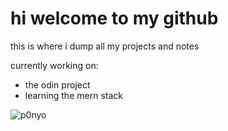 # hi welcome to my github
this is where i dump all my projects and notes 

currently working on:
- the odin project
- learning the mern stack

<p><img align="center" src="https://github-readme-stats.vercel.app/api/top-langs?username=p0nyo&show_icons=true&locale=en&layout=compact" alt="p0nyo" /></p>

